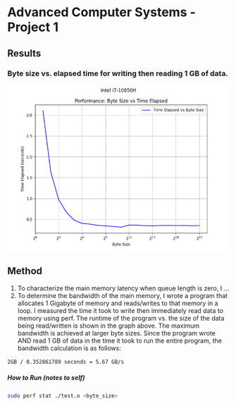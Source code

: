 # Advanced Computer Systems - Project 1

## Results

### Byte size vs. elapsed time for writing then reading 1 GB of data.
![byteSizeVSelapsed.png](./laptop_cpu_tests/byteSizeVSelapsed.png)

## Method

1. To characterize the main memory latency when queue length is zero, I ... 
2. To determine the bandwidth of the main memory, I wrote a program that allocates 1 Gigabyte of memory and reads/writes to that memory in a loop. I measured the time it took to write then immediately read data to memory using perf. The runtime of the program vs. the size of the data being read/written is shown in the graph above. The maximum bandwidth is achieved at larger byte sizes. Since the program wrote AND read 1 GB of data in the time it took to run the entire program, the bandwidth calculation is as follows:

```bash
2GB / 0.352861789 seconds = 5.67 GB/s
```


##### How to Run (notes to self)
```bash
sudo perf stat ./test.o <byte_size>
```
